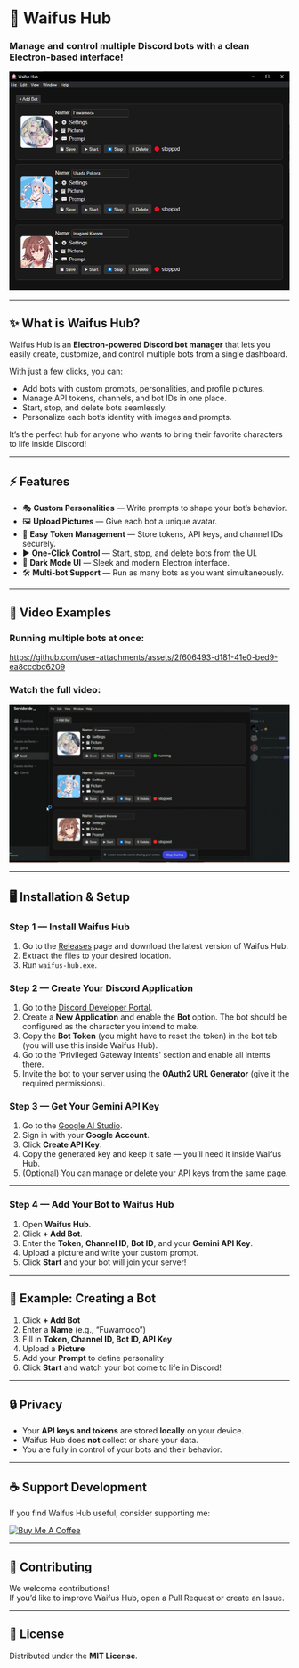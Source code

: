 # 🌸 Waifus Hub

### **Manage and control multiple Discord bots with a clean Electron-based interface!**

![screenshot](https://github.com/Virgulas/waifus-hub/blob/main/assets/waifus%20hub%20screenshot.png) <!-- Replace with your screenshot link -->

---

## ✨ What is Waifus Hub?

Waifus Hub is an **Electron-powered Discord bot manager** that lets you easily create, customize, and control multiple bots from a single dashboard.

With just a few clicks, you can:

- Add bots with custom prompts, personalities, and profile pictures.
- Manage API tokens, channels, and bot IDs in one place.
- Start, stop, and delete bots seamlessly.
- Personalize each bot’s identity with images and prompts.

It’s the perfect hub for anyone who wants to bring their favorite characters to life inside Discord!

---

## ⚡ Features

- 🎭 **Custom Personalities** — Write prompts to shape your bot’s behavior.
- 🖼️ **Upload Pictures** — Give each bot a unique avatar.
- 🔑 **Easy Token Management** — Store tokens, API keys, and channel IDs securely.
- ▶️ **One-Click Control** — Start, stop, and delete bots from the UI.
- 🖤 **Dark Mode UI** — Sleek and modern Electron interface.
- 🛠️ **Multi-bot Support** — Run as many bots as you want simultaneously.

---

## 🎥 Video Examples

### Running multiple bots at once:

https://github.com/user-attachments/assets/2f606493-d181-41e0-bed9-ea8cccbc6209

### Watch the full video:

[![Watch the full video](https://github.com/Virgulas/waifus-hub/blob/main/assets/video_screenshot.png)](https://youtu.be/wDFmRfYrRo4)

---

## 🖥️ Installation & Setup

### **Step 1 — Install Waifus Hub**

1. Go to the [Releases](https://github.com/Virgulas/waifus-hub/releases) page and download the latest version of Waifus Hub.
2. Extract the files to your desired location.
3. Run `waifus-hub.exe`.

### **Step 2 — Create Your Discord Application**

1. Go to the [Discord Developer Portal](https://discord.com/developers/applications).
2. Create a **New Application** and enable the **Bot** option. The bot should be configured as the character you intend to make.
3. Copy the **Bot Token** (you might have to reset the token) in the bot tab (you will use this inside Waifus Hub).
4. Go to the 'Privileged Gateway Intents' section and enable all intents there.
5. Invite the bot to your server using the **OAuth2 URL Generator** (give it the required permissions).

### **Step 3 — Get Your Gemini API Key**

1. Go to the [Google AI Studio](https://aistudio.google.com/app/apikey).
2. Sign in with your **Google Account**.
3. Click **Create API Key**.
4. Copy the generated key and keep it safe — you’ll need it inside Waifus Hub.
5. (Optional) You can manage or delete your API keys from the same page.

---

### **Step 4 — Add Your Bot to Waifus Hub**

1. Open **Waifus Hub**.
2. Click **+ Add Bot**.
3. Enter the **Token**, **Channel ID**, **Bot ID**, and your **Gemini API Key**.
4. Upload a picture and write your custom prompt.
5. Click **Start** and your bot will join your server!

---

## 👀 Example: Creating a Bot

1. Click **+ Add Bot**
2. Enter a **Name** (e.g., “Fuwamoco”)
3. Fill in **Token, Channel ID, Bot ID, API Key**
4. Upload a **Picture**
5. Add your **Prompt** to define personality
6. Click **Start** and watch your bot come to life in Discord!

---

## 🔒 Privacy

- Your **API keys and tokens** are stored **locally** on your device.
- Waifus Hub does **not** collect or share your data.
- You are fully in control of your bots and their behavior.

---

## ☕ Support Development

If you find Waifus Hub useful, consider supporting me:

<a href="https://www.buymeacoffee.com/brunoawepn" target="_blank"><img src="https://cdn.buymeacoffee.com/buttons/v2/default-yellow.png" alt="Buy Me A Coffee" style="height: 60px !important;width: 217px !important;" ></a>

---

## 🤝 Contributing

We welcome contributions!  
If you’d like to improve Waifus Hub, open a Pull Request or create an Issue.

---

## 📜 License

Distributed under the **MIT License**.
